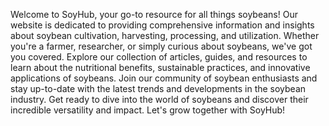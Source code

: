 Welcome to SoyHub, your go-to resource for all things soybeans! Our website is dedicated to providing comprehensive information and insights about soybean cultivation, harvesting, processing, and utilization. Whether you're a farmer, researcher, or simply curious about soybeans, we've got you covered. Explore our collection of articles, guides, and resources to learn about the nutritional benefits, sustainable practices, and innovative applications of soybeans. Join our community of soybean enthusiasts and stay up-to-date with the latest trends and developments in the soybean industry. Get ready to dive into the world of soybeans and discover their incredible versatility and impact. Let's grow together with SoyHub!